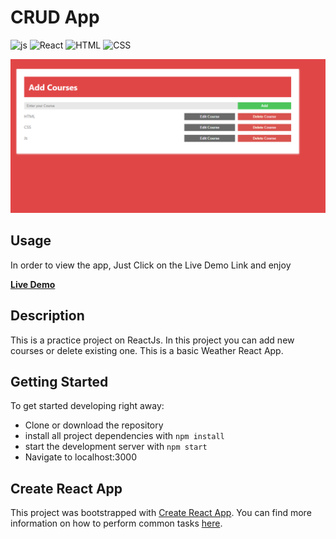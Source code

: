 # CRUD App

![js](https://img.shields.io/badge/JavaScript-JS-yellow)
![React](https://img.shields.io/badge/ReactJs-React-blue)
![HTML](https://img.shields.io/badge/HTML-html5-red)
![CSS](https://img.shields.io/badge/CSS-css3-yellow)


<p align="center">
    <img src="./public/img/crud-screenshot.PNG" alt="Weather image">
</p>

## Usage

In order to view the app, Just Click on the Live Demo Link and enjoy 

[**Live Demo**](https://mohaned-crudapp-react.netlify.app)

## Description 

This is a practice project on ReactJs. In this project you can add new courses or delete existing one.
This is a basic Weather React App.

## Getting Started

To get started developing right away:

* Clone or download the repository
* install all project dependencies with `npm install`
* start the development server with `npm start`
* Navigate to localhost:3000

## Create React App

This project was bootstrapped with [Create React App](https://github.com/facebookincubator/create-react-app). You can find more information on how to perform common tasks [here](https://github.com/facebookincubator/create-react-app/blob/master/packages/react-scripts/template/README.md).